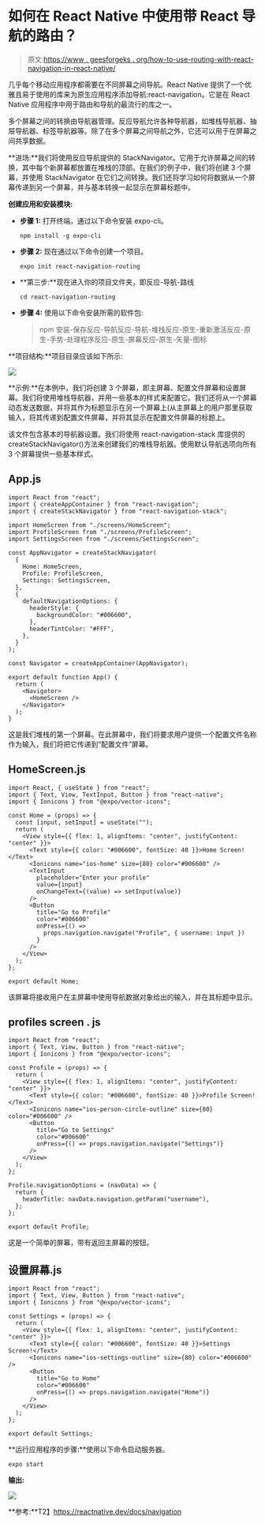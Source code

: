 # 如何在 React Native 中使用带 React 导航的路由？

> 原文:[https://www . geesforgeks . org/how-to-use-routing-with-react-navigation-in-react-native/](https://www.geeksforgeeks.org/how-to-use-routing-with-react-navigation-in-react-native/)

几乎每个移动应用程序都需要在不同屏幕之间导航。React Native 提供了一个优雅且易于使用的库来为原生应用程序添加导航:react-navigation。它是在 React Native 应用程序中用于路由和导航的最流行的库之一。

多个屏幕之间的转换由导航器管理。反应导航允许各种导航器，如堆栈导航器、抽屉导航器、标签导航器等。除了在多个屏幕之间导航之外，它还可以用于在屏幕之间共享数据。

**进场:**我们将使用反应导航提供的 StackNavigator。它用于允许屏幕之间的转换，其中每个新屏幕都放置在堆栈的顶部。在我们的例子中，我们将创建 3 个屏幕，并使用 StackNavigator 在它们之间转换。我们还将学习如何将数据从一个屏幕传递到另一个屏幕，并与基本转换一起显示在屏幕标题中。

**创建应用和安装模块:**

*   **步骤 1:** 打开终端，通过以下命令安装 expo-cli。

    ```
    npm install -g expo-cli
    ```

*   **步骤 2:** 现在通过以下命令创建一个项目。

    ```
    expo init react-navigation-routing
    ```

*   **第三步:**现在进入你的项目文件夹，即反应-导航-路线

    ```
    cd react-navigation-routing
    ```

*   **步骤 4:** 使用以下命令安装所需的软件包:

    > npm 安装-保存反应-导航反应-导航-堆栈反应-原生-重新激活反应-原生-手势-处理程序反应-原生-屏幕反应-原生-矢量-图标

**项目结构:**项目目录应该如下所示:

![](img/935ad70c030c6a98ca181c276ec00194.png)

**示例:**在本例中，我们将创建 3 个屏幕，即主屏幕、配置文件屏幕和设置屏幕。我们将使用堆栈导航器，并用一些基本的样式来配置它。我们还将从一个屏幕动态发送数据，并将其作为标题显示在另一个屏幕上(从主屏幕上的用户那里获取输入，将其传递到配置文件屏幕，并将其显示在配置文件屏幕的标题上。

该文件包含基本的导航器设置。我们将使用 react-navigation-stack 库提供的 createStackNavigator()方法来创建我们的堆栈导航器。使用默认导航选项向所有 3 个屏幕提供一些基本样式。

## App.js

```
import React from "react";
import { createAppContainer } from "react-navigation";
import { createStackNavigator } from "react-navigation-stack";

import HomeScreen from "./screens/HomeScreen";
import ProfileScreen from "./screens/ProfileScreen";
import SettingsScreen from "./screens/SettingsScreen";

const AppNavigator = createStackNavigator(
  {
    Home: HomeScreen,
    Profile: ProfileScreen,
    Settings: SettingsScreen,
  },
  {
    defaultNavigationOptions: {
      headerStyle: {
        backgroundColor: "#006600",
      },
      headerTintColor: "#FFF",
    },
  }
);

const Navigator = createAppContainer(AppNavigator);

export default function App() {
  return (
    <Navigator>
      <HomeScreen />
    </Navigator>
  );
}
```

这是我们堆栈的第一个屏幕。在此屏幕中，我们将要求用户提供一个配置文件名称作为输入，我们将把它传递到“配置文件”屏幕。

## HomeScreen.js

```
import React, { useState } from "react";
import { Text, View, TextInput, Button } from "react-native";
import { Ionicons } from "@expo/vector-icons";

const Home = (props) => {
  const [input, setInput] = useState("");
  return (
    <View style={{ flex: 1, alignItems: "center", justifyContent: "center" }}>
      <Text style={{ color: "#006600", fontSize: 40 }}>Home Screen!</Text>
      <Ionicons name="ios-home" size={80} color="#006600" />
      <TextInput
        placeholder="Enter your profile"
        value={input}
        onChangeText={(value) => setInput(value)}
      />
      <Button
        title="Go to Profile"
        color="#006600"
        onPress={() =>
          props.navigation.navigate("Profile", { username: input })
        }
      />
    </View>
  );
};

export default Home;
```

该屏幕将接收用户在主屏幕中使用导航数据对象给出的输入，并在其标题中显示。

## profiles screen . js

```
import React from "react";
import { Text, View, Button } from "react-native";
import { Ionicons } from "@expo/vector-icons";

const Profile = (props) => {
  return (
    <View style={{ flex: 1, alignItems: "center", justifyContent: "center" }}>
      <Text style={{ color: "#006600", fontSize: 40 }}>Profile Screen!</Text>
      <Ionicons name="ios-person-circle-outline" size={80} color="#006600" />
      <Button
        title="Go to Settings"
        color="#006600"
        onPress={() => props.navigation.navigate("Settings")}
      />
    </View>
  );
};

Profile.navigationOptions = (navData) => {
  return {
    headerTitle: navData.navigation.getParam("username"),
  };
};

export default Profile;
```

这是一个简单的屏幕，带有返回主屏幕的按钮。

## 设置屏幕.js

```
import React from "react";
import { Text, View, Button } from "react-native";
import { Ionicons } from "@expo/vector-icons";

const Settings = (props) => {
  return (
    <View style={{ flex: 1, alignItems: "center", justifyContent: "center" }}>
      <Text style={{ color: "#006600", fontSize: 40 }}>Settings Screen!</Text>
      <Ionicons name="ios-settings-outline" size={80} color="#006600" />
      <Button
        title="Go to Home"
        color="#006600"
        onPress={() => props.navigation.navigate("Home")}
      />
    </View>
  );
};

export default Settings;
```

**运行应用程序的步骤:**使用以下命令启动服务器。

```
expo start
```

**输出:**

![](img/88249a88f51113b2f6d75b333c297955.png)

**参考:**T2】https://reactnative.dev/docs/navigation